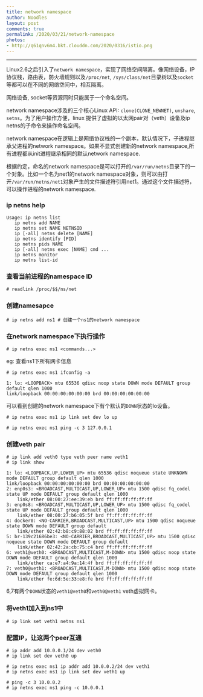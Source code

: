 ```yaml
---
title: network namespace
author: Noodles
layout: post
comments: true
permalink: /2020/03/21/network-namespace
photos:
- http://q61qnv6m4.bkt.clouddn.com/2020/0316/istio.png
---
```


<!--more-->

 ---------------------------------------------------

 Linux2.6之后引入了`network namespace`，实现了网络空间隔离。像网络设备，IP协议栈，路由表，防火墙规则以及`/proc/net`, `/sys/class/net`目录树以及`socket`等都可以在不同的网络空间中，相互隔离。
 
 网络设备, socket等资源同时只能属于一个命名空间。

network namespace涉及的三个核心Linux API: `clone(CLONE_NEWNET)`, `unshare`, `setns`。为了用户操作方便，linux 提供了虚拟的以太网pair对（veth）设备及ip netns的子命令来操作命名空间。

  network namespace在逻辑上是网络协议栈的一个副本，默认情况下，子进程继承父进程的network namespace。如果不显式创建新的network namespace,所有进程都从init进程继承相同的默认network namespace.

  根据约定，命名的network namespace是可以打开的`/var/run/netns`目录下的一个对象。比如一个名为net1的network namespace对象，则可以由打开`/var/run/netns/net1`对象产生的文件描述符引用net1。通过这个文件描述符，可以操作进程的network namespace.

### ip netns help

    Usage: ip netns list
       ip netns add NAME
       ip netns set NAME NETNSID
       ip [-all] netns delete [NAME]
       ip netns identify [PID]
       ip netns pids NAME
       ip [-all] netns exec [NAME] cmd ...
       ip netns monitor
       ip netns list-id

### 查看当前进程的namespace ID

    # readlink /proc/$$/ns/net

### 创建namesapce
   
    # ip netns add ns1 # 创建一个ns1的network namespace

### 在network namespace下执行操作

    # ip netns exec ns1 <commands...>

  eg: 查看ns1下所有网卡信息

    # ip netns exec ns1 ifconfig -a

    1: lo: <LOOPBACK> mtu 65536 qdisc noop state DOWN mode DEFAULT group default qlen 1000
    link/loopback 00:00:00:00:00:00 brd 00:00:00:00:00:00

  可以看到创建的network namespace下有个默认的`DOWN`状态的lo设备。

    # ip netns exec ns1 ip link set dev lo up

    # ip netns exec ns1 ping -c 3 127.0.0.1

### 创建veth pair

    # ip link add veth0 type veth peer name veth1
    # ip link show

    1: lo: <LOOPBACK,UP,LOWER_UP> mtu 65536 qdisc noqueue state UNKNOWN mode DEFAULT group default qlen 1000
    link/loopback 00:00:00:00:00:00 brd 00:00:00:00:00:00
    2: enp0s3: <BROADCAST,MULTICAST,UP,LOWER_UP> mtu 1500 qdisc fq_codel state UP mode DEFAULT group default qlen 1000
        link/ether 08:00:27:ee:39:eb brd ff:ff:ff:ff:ff:ff
    3: enp0s8: <BROADCAST,MULTICAST,UP,LOWER_UP> mtu 1500 qdisc fq_codel state UP mode DEFAULT group default qlen 1000
        link/ether 08:00:27:b6:05:5f brd ff:ff:ff:ff:ff:ff
    4: docker0: <NO-CARRIER,BROADCAST,MULTICAST,UP> mtu 1500 qdisc noqueue state DOWN mode DEFAULT group default
        link/ether 02:42:b8:c9:88:02 brd ff:ff:ff:ff:ff:ff
    5: br-139c21686be3: <NO-CARRIER,BROADCAST,MULTICAST,UP> mtu 1500 qdisc noqueue state DOWN mode DEFAULT group default
        link/ether 02:42:2a:cb:75:c4 brd ff:ff:ff:ff:ff:ff
    6: veth1@veth0: <BROADCAST,MULTICAST,M-DOWN> mtu 1500 qdisc noop state DOWN mode DEFAULT group default qlen 1000
        link/ether ca:e7:a4:9a:14:4f brd ff:ff:ff:ff:ff:ff
    7: veth0@veth1: <BROADCAST,MULTICAST,M-DOWN> mtu 1500 qdisc noop state DOWN mode DEFAULT group default qlen 1000
        link/ether fe:6d:5e:33:e8:fe brd ff:ff:ff:ff:ff:ff

  6,7有两个`DOWN`状态的`veth1@veth0`和`veth0@veth1` veth虚拟网卡。

### 将veth1加入到ns1中
    
    # ip link set veth1 netns ns1

### 配置IP，让这两个peer互通
   
    # ip addr add 10.0.0.1/24 dev veth0
    # ip link set dev veth0 up

    # ip netns exec ns1 ip addr add 10.0.0.2/24 dev veth1
    # ip netns exec ns1 ip link set dev veth1 up

    # ping -c 3 10.0.0.2
    # ip netns exec ns1 ping -c 10.0.0.1
